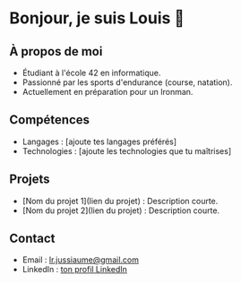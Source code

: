 # Bonjour, je suis Louis 👋

## À propos de moi
- Étudiant à l'école 42 en informatique.
- Passionné par les sports d'endurance (course, natation).
- Actuellement en préparation pour un Ironman.

## Compétences
- Langages : [ajoute tes langages préférés]
- Technologies : [ajoute les technologies que tu maîtrises]

## Projets
- [Nom du projet 1](lien du projet) : Description courte.
- [Nom du projet 2](lien du projet) : Description courte.

## Contact
- Email : [lr.jussiaume@gmail.com](mailto:lr.jussiaume@gmail.com)
- LinkedIn : [ton profil LinkedIn](https://www.linkedin.com/in/louis-robert-jussiaume-166263120/)

